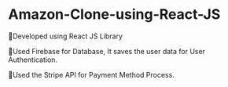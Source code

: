 # Amazon-Clone-using-React-JS
📌Developed using React JS Library

📌Used Firebase for Database, It saves the user data for User Authentication.

📌Used the Stripe API for Payment Method Process.

